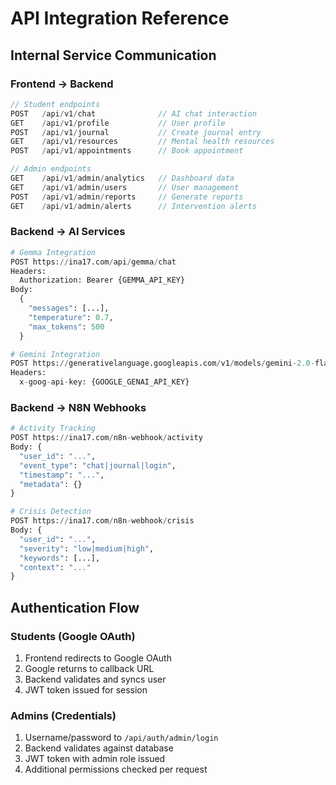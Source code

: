 # API Integration Reference

## Internal Service Communication

### Frontend → Backend

```typescript
// Student endpoints
POST   /api/v1/chat              // AI chat interaction
GET    /api/v1/profile           // User profile
POST   /api/v1/journal           // Create journal entry
GET    /api/v1/resources         // Mental health resources
POST   /api/v1/appointments      // Book appointment

// Admin endpoints
GET    /api/v1/admin/analytics   // Dashboard data
GET    /api/v1/admin/users       // User management
POST   /api/v1/admin/reports     // Generate reports
GET    /api/v1/admin/alerts      // Intervention alerts
```

### Backend → AI Services

```python
# Gemma Integration
POST https://ina17.com/api/gemma/chat
Headers: 
  Authorization: Bearer {GEMMA_API_KEY}
Body:
  {
    "messages": [...],
    "temperature": 0.7,
    "max_tokens": 500
  }

# Gemini Integration  
POST https://generativelanguage.googleapis.com/v1/models/gemini-2.0-flash-latest:generateContent
Headers:
  x-goog-api-key: {GOOGLE_GENAI_API_KEY}
```

### Backend → N8N Webhooks

```python
# Activity Tracking
POST https://ina17.com/n8n-webhook/activity
Body: {
  "user_id": "...",
  "event_type": "chat|journal|login",
  "timestamp": "...",
  "metadata": {}
}

# Crisis Detection
POST https://ina17.com/n8n-webhook/crisis
Body: {
  "user_id": "...",
  "severity": "low|medium|high",
  "keywords": [...],
  "context": "..."
}
```



## Authentication Flow

### Students (Google OAuth)

1. Frontend redirects to Google OAuth
2. Google returns to callback URL
3. Backend validates and syncs user
4. JWT token issued for session

### Admins (Credentials)

1. Username/password to `/api/auth/admin/login`
2. Backend validates against database
3. JWT token with admin role issued
4. Additional permissions checked per request
